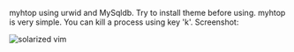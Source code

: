 myhtop using urwid and MySqldb. Try to install theme before using.
myhtop is very simple. You can kill a process using key 'k'.
Screenshot:



![solarized vim](https://github.com/altercation/solarized/raw/master/img/solarized-vim.png)
